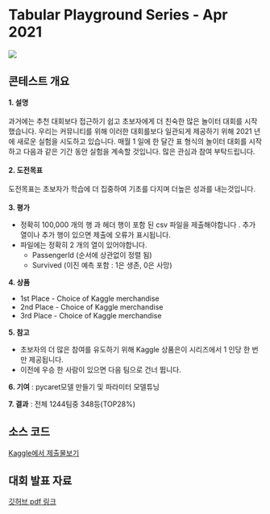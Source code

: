 # Tabular Playground Series - Apr 2021

![](https://github.com/KJM94/Team_Project/blob/main/Tabular_Playground_Series_-_Apr_2021/img/Tabular%20Playground%20Series%20-%20Apr%202021.PNG)

## 콘테스트 개요

**1. 설명**
<br/>
<br/>
과거에는 추천 대회보다 접근하기 쉽고 초보자에게 더 친숙한 많은 놀이터 대회를 시작했습니다.
우리는 커뮤니티를 위해 이러한 대회를보다 일관되게 제공하기 위해 2021 년에 새로운 실험을 시도하고 있습니다.
매월 1 일에 한 달간 표 형식의 놀이터 대회를 시작하고 다음과 같은 기간 동안 실험을 계속할 것입니다. 많은 관심과 참여 부탁드립니다.
<br/>
<br/>
**2. 도전목표**
<br/>
<br/>
도전목표는 초보자가 학습에 더 집중하여 기초를 다지며 더높은 성과를 내는것입니다.
<br/>
<br/>
**3. 평가**
<br/>
* 정확히 100,000 개의 행 과 헤더 행이 포함 된 csv 파일을 제출해야합니다 . 추가 열이나 추가 행이 있으면 제출에 오류가 표시됩니다.
* 파일에는 정확히 2 개의 열이 있어야합니다.
    * PassengerId (순서에 상관없이 정렬 됨)
    * Survived (이진 예측 포함 : 1은 생존, 0은 사망)

**4. 상품**
* 1st Place - Choice of Kaggle merchandise
* 2nd Place - Choice of Kaggle merchandise
* 3rd Place - Choice of Kaggle merchandise

**5. 참고**
* 초보자의 더 많은 참여를 유도하기 위해 Kaggle 상품은이 시리즈에서 1 인당 한 번만 제공됩니다.
* 이전에 우승 한 사람이 있으면 다음 팀으로 건너 뜁니다.

**6. 기여** : pycaret모델 만들기 및 파라미터 모델튜닝

**7. 결과** :  전체 1244팀중 348등(TOP28%)

## 소스 코드
[Kaggle에서 제출물보기](https://www.kaggle.com/chohyungkwon/pycaret-stacking-2)

## 대회 발표 자료
[깃허브 pdf 링크](https://github.com/CHO111/Project/blob/main/Kaggle_Project/titanic_TeamProj_final.pdf)
